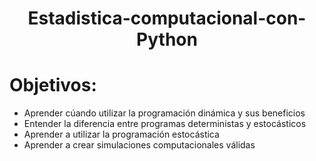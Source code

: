 <div align="center">
  <h1> Estadistica-computacional-con-Python</h1>
</div>

# Objetivos:
- Aprender cúando utilizar la programación dinámica y sus beneficios
- Entender la diferencia entre programas deterministas y estocásticos
- Aprender a utilizar la programación estocástica
- Aprender a crear simulaciones computacionales válidas
